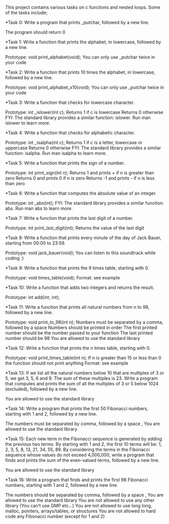 This project contains various tasks on c functions and nested loops. Some of the tasks include;

*Task 0: Write a program that prints _putchar, followed by a new line.

The program should return 0


*Task 1: Write a function that prints the alphabet, in lowercase, followed by a new line.

Prototype: void print_alphabet(void);
You can only use _putchar twice in your code


*Task 2: Write a function that prints 10 times the alphabet, in lowercase, followed by a new line.

Prototype: void print_alphabet_x10(void);
You can only use _putchar twice in your code


*Task 3: Write a function that checks for lowercase character.

Prototype: int _islower(int c);
Returns 1 if c is lowercase
Returns 0 otherwise
FYI: The standard library provides a similar function: islower. Run man islower to learn more.


*Task 4: Write a function that checks for alphabetic character.

Prototype: int _isalpha(int c);
Returns 1 if c is a letter, lowercase or uppercase
Returns 0 otherwise
FYI: The standard library provides a similar function: isalpha. Run man isalpha to learn more.


*Task 5: Write a function that prints the sign of a number.

Prototype: int print_sign(int n);
Returns 1 and prints + if n is greater than zero
Returns 0 and prints 0 if n is zero
Returns -1 and prints - if n is less than zero


*Task 6: Write a function that computes the absolute value of an integer.

Prototype: int _abs(int);
FYI: The standard library provides a similar function: abs. Run man abs to learn more.


*Task 7: Write a function that prints the last digit of a number.

Prototype: int print_last_digit(int);
Returns the value of the last digit


*Task 8: Write a function that prints every minute of the day of Jack Bauer, starting from 00:00 to 23:59.

Prototype: void jack_bauer(void);
You can listen to this soundtrack while coding :)


*Task 9: Write a function that prints the 9 times table, starting with 0.

Prototype: void times_table(void);
Format: see example


*Task 10: Write a function that adds two integers and returns the result.

Prototype: int add(int, int);


*Task 11: Write a function that prints all natural numbers from n to 98, followed by a new line.

Prototype: void print_to_98(int n);
Numbers must be separated by a comma, followed by a space
Numbers should be printed in order
The first printed number should be the number passed to your function
The last printed number should be 98
You are allowed to use the standard library


*Task 12: Write a function that prints the n times table, starting with 0.

Prototype: void print_times_table(int n);
If n is greater than 15 or less than 0 the function should not print anything
Format: see example


*Task 13: If we list all the natural numbers below 10 that are multiples of 3 or 5, we get 3, 5, 6 and 9. The sum of these multiples is 23. Write a program that computes and prints the sum of all the multiples of 3 or 5 below 1024 (excluded), followed by a new line.

You are allowed to use the standard library


*Task 14: Write a program that prints the first 50 Fibonacci numbers, starting with 1 and 2, followed by a new line.

The numbers must be separated by comma, followed by a space , 
You are allowed to use the standard library


*Task 15: Each new term in the Fibonacci sequence is generated by adding the previous two terms. By starting with 1 and 2, the first 10 terms will be: 1, 2, 3, 5, 8, 13, 21, 34, 55, 89. By considering the terms in the Fibonacci sequence whose values do not exceed 4,000,000, write a program that finds and prints the sum of the even-valued terms, followed by a new line.

You are allowed to use the standard library


*Task 16: Write a program that finds and prints the first 98 Fibonacci numbers, starting with 1 and 2, followed by a new line.

The numbers should be separated by comma, followed by a space ,
You are allowed to use the standard library
You are not allowed to use any other library (You can’t use GMP etc…)
You are not allowed to use long long, malloc, pointers, arrays/tables, or structures
You are not allowed to hard code any Fibonacci number (except for 1 and 2)

